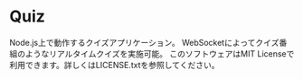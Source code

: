 # Quiz

Node.js上で動作するクイズアプリケーション。
WebSocketによってクイズ番組のようなリアルタイムクイズを実施可能。
このソフトウェアはMIT Licenseで利用できます。詳しくはLICENSE.txtを参照してください。
